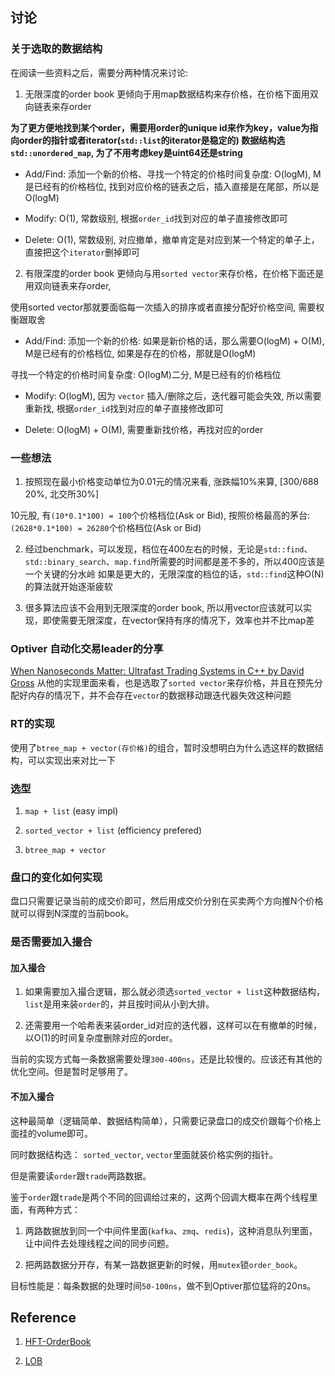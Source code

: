## 讨论

### 关于选取的数据结构
在阅读一些资料之后，需要分两种情况来讨论:

1. 无限深度的order book
更倾向于用map数据结构来存价格，在价格下面用双向链表来存order

**为了更方便地找到某个order，需要用order的unique id来作为key，value为指向order的指针或者iterator(`std::list`的iterator是稳定的)
数据结构选`std::unordered_map`, 为了不用考虑key是uint64还是string**

- Add/Find: 添加一个新的价格、寻找一个特定的价格时间复杂度: O(logM), M是已经有的价格档位, 找到对应价格的链表之后，插入直接是在尾部，所以是O(logM)

- Modify: O(1), 常数级别, 根据`order_id`找到对应的单子直接修改即可

- Delete: O(1), 常数级别, 对应撤单，撤单肯定是对应到某一个特定的单子上，直接把这个`iterator`删掉即可

2. 有限深度的order book
更倾向与用`sorted vector`来存价格，在价格下面还是用双向链表来存order,

使用sorted vector那就要面临每一次插入的排序或者直接分配好价格空间, 需要权衡跟取舍

- Add/Find: 
添加一个新的价格: 如果是新价格的话，那么需要O(logM) + O(M), M是已经有的价格档位, 如果是存在的价格，那就是O(logM)

寻找一个特定的价格时间复杂度: O(logM)二分, M是已经有的价格档位

- Modify: O(logM), 因为 `vector` 插入/删除之后，迭代器可能会失效, 所以需要重新找, 根据`order_id`找到对应的单子直接修改即可

- Delete: O(logM) + O(M), 需要重新找价格，再找对应的order

### 一些想法
1. 按照现在最小价格变动单位为0.01元的情况来看, 涨跌幅10%来算, [300/688 20%, 北交所30%]

10元股, 有`(10*0.1*100) = 100`个价格档位(Ask or Bid), 按照价格最高的茅台:`(2628*0.1*100) = 26280`个价格档位(Ask or Bid)

2. 经过benchmark，可以发现，档位在400左右的时候，无论是`std::find`、`std::binary_search`、`map.find`所需要的时间都是差不多的，所以400应该是一个关键的分水岭
如果是更大的，无限深度的档位的话，`std::find`这种O(N)的算法就开始逐渐疲软

3. 很多算法应该不会用到无限深度的order book, 所以用vector应该就可以实现，即使需要无限深度，在vector保持有序的情况下，效率也并不比map差

### Optiver 自动化交易leader的分享
[When Nanoseconds Matter: Ultrafast Trading Systems in C++ by David Gross](https://github.com/CppCon/CppCon2024)
从他的实现里面来看，也是选取了`sorted vector`来存价格，并且在预先分配好内存的情况下，并不会存在`vector`的数据移动跟迭代器失效这种问题

### RT的实现
使用了`btree_map + vector(存价格)`的组合，暂时没想明白为什么选这样的数据结构，可以实现出来对比一下

### 选型
1. `map + list` (easy impl)

2. `sorted_vector + list` (efficiency prefered)

3. `btree_map + vector`

### 盘口的变化如何实现
盘口只需要记录当前的成交价即可，然后用成交价分别在买卖两个方向推N个价格就可以得到N深度的当前book。

### 是否需要加入撮合
#### 加入撮合
1. 如果需要加入撮合逻辑，那么就必须选`sorted_vector + list`这种数据结构，`list`是用来装`order`的，并且按时间从小到大排。

2. 还需要用一个哈希表来装order_id对应的迭代器，这样可以在有撤单的时候，以O(1)的时间复杂度删除对应的order。

当前的实现方式每一条数据需要处理`300-400ns`，还是比较慢的。应该还有其他的优化空间。但是暂时足够用了。

#### 不加入撮合
这种最简单（逻辑简单、数据结构简单），只需要记录盘口的成交价跟每个价格上面挂的volume即可。

同时数据结构选： `sorted_vector`, `vector`里面就装价格实例的指针。

但是需要读`order`跟`trade`两路数据。

鉴于`order`跟`trade`是两个不同的回调给过来的，这两个回调大概率在两个线程里面，有两种方式：
1. 两路数据放到同一个中间件里面(`kafka`、`zmq`、`redis`)，这种消息队列里面，让中间件去处理线程之间的同步问题。

2. 把两路数据分开存，有某一路数据更新的时候，用`mutex`锁`order_book`。

目标性能是：每条数据的处理时间`50-100ns`，做不到Optiver那位猛将的20ns。

## Reference
1. [HFT-OrderBook](https://github.com/Crypto-toolbox/HFT-Orderbook)

2. [LOB](https://web.archive.org/web/20110219163448/http://howtohft.wordpress.com/2011/02/15/how-to-build-a-fast-limit-order-book/)
